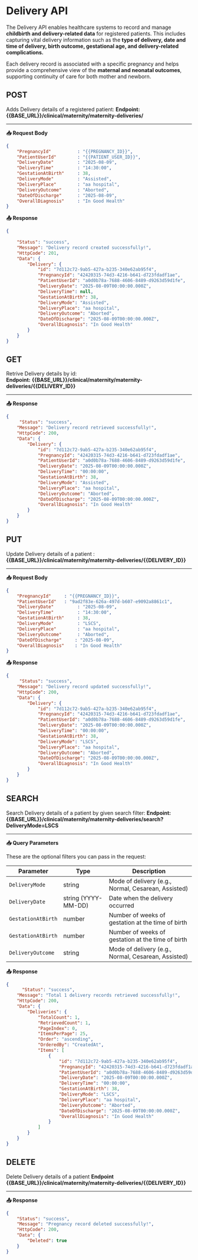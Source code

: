 # Delivery API

The Delivery API enables healthcare systems to record and manage **childbirth and delivery-related data** for registered patients.
This includes capturing vital delivery information such as the **type of delivery, date and time of delivery, birth outcome, gestational age, and delivery-related complications.**

Each delivery record is associated with a specific pregnancy and helps provide a comprehensive view of the **maternal and neonatal outcomes**, supporting continuity of care for both mother and newborn.

## POST

Adds Delivery details of a registered patient:
**Endpoint:** **{{BASE_URL}}/clinical/maternity/maternity-deliveries/**

---


**📥 Request Body**
```json
{
    "PregnancyId"          : "{{PREGNANCY_ID}}",
    "PatientUserId"        : "{{PATIENT_USER_ID}}",
    "DeliveryDate"         : "2025-08-09",
    "DeliveryTime"         : "14:30:00",
    "GestationAtBirth"     : 38,
    "DeliveryMode"         : "Assisted",
    "DeliveryPlace"        : "aa hospital",
    "DeliveryOutcome"      : "Aborted",
    "DateOfDischarge"      : "2025-08-09",
    "OverallDiagnosis"     : "In Good Health"
}
```

**📤 Response**
```json
{
    
    "Status": "success",
    "Message": "Delivery record created successfully!",
    "HttpCode": 201,
    "Data": {
        "Delivery": {
            "id": "7d112c72-9ab5-427a-b235-340e62ab95f4",
            "PregnancyId": "42420315-74d3-4216-b641-d723fdadf1ae",
            "PatientUserId": "a0d0b78a-7688-4606-8489-d9263d59d1fe",
            "DeliveryDate": "2025-08-09T00:00:00.000Z",
            "DeliveryTime": null,
            "GestationAtBirth": 38,
            "DeliveryMode": "Assisted",
            "DeliveryPlace": "aa hospital",
            "DeliveryOutcome": "Aborted",
            "DateOfDischarge": "2025-08-09T00:00:00.000Z",
            "OverallDiagnosis": "In Good Health"
        }
    }
}
```
## GET

Retrive Delivery details by id:  
**Endpoint:** **{{BASE_URL}}/clinical/maternity/maternity-deliveries/{{DELIVERY_ID}}**

---

**📤 Response**
```json
{
     "Status": "success",
    "Message": "Delivery record retrieved successfully!",
    "HttpCode": 200,
    "Data": {
        "Delivery": {
            "id": "7d112c72-9ab5-427a-b235-340e62ab95f4",
            "PregnancyId": "42420315-74d3-4216-b641-d723fdadf1ae",
            "PatientUserId": "a0d0b78a-7688-4606-8489-d9263d59d1fe",
            "DeliveryDate": "2025-08-09T00:00:00.000Z",
            "DeliveryTime": "00:00:00",
            "GestationAtBirth": 38,
            "DeliveryMode": "Assisted",
            "DeliveryPlace": "aa hospital",
            "DeliveryOutcome": "Aborted",
            "DateOfDischarge": "2025-08-09T00:00:00.000Z",
            "OverallDiagnosis": "In Good Health"
        }
    }
}
```

## PUT

Update Delivery details of a patient : 
**{{BASE_URL}}/clinical/maternity/maternity-deliveries/{{DELIVERY_ID}}**

---

**📥 Request Body**
```json
{
    "PregnancyId"     : "{{PREGNANCY_ID}}",
    "PatientUserId"   : "9ad2f83e-626a-497d-b607-e9092a8861c1",
    "DeliveryDate"         : "2025-08-09",
    "DeliveryTime"         : "14:30:00",
    "GestationAtBirth"     : 38,
    "DeliveryMode"         : "LSCS",
    "DeliveryPlace"        : "aa hospital",
    "DeliveryOutcome"      : "Aborted",
    "DateOfDischarge"     : "2025-08-09",
    "OverallDiagnosis"    : "In Good Health"
}
```

**📤 Response**
```json
{
     "Status": "success",
    "Message": "Delivery record updated successfully!",
    "HttpCode": 200,
    "Data": {
        "Delivery": {
            "id": "7d112c72-9ab5-427a-b235-340e62ab95f4",
            "PregnancyId": "42420315-74d3-4216-b641-d723fdadf1ae",
            "PatientUserId": "a0d0b78a-7688-4606-8489-d9263d59d1fe",
            "DeliveryDate": "2025-08-09T00:00:00.000Z",
            "DeliveryTime": "00:00:00",
            "GestationAtBirth": 38,
            "DeliveryMode": "LSCS",
            "DeliveryPlace": "aa hospital",
            "DeliveryOutcome": "Aborted",
            "DateOfDischarge": "2025-08-09T00:00:00.000Z",
            "OverallDiagnosis": "In Good Health"
        }
    }
}
```
## SEARCH

Search Delivery details of a patient by given search filter:
**Endpoint:** **{{BASE_URL}}/clinical/maternity/maternity-deliveries/search?DeliveryMode=LSCS**

---

**📥 Query Parameters**

These are the optional filters you can pass in the request:

| Parameter             | Type                  | Description                                              |
|----------------------|-----------------------|----------------------------------------------------------|
| `DeliveryMode`       | string                | Mode of delivery (e.g., Normal, Cesarean, Assisted)      |
| `DeliveryDate`       | string (YYYY-MM-DD)   | Date when the delivery occurred                          |
| `GestationAtBirth`   | number                | Number of weeks of gestation at the time of birth        |
| `GestationAtBirth`   | number                | Number of weeks of gestation at the time of birth        |
| `DeliveryOutcome`       | string                | Mode of delivery (e.g., Normal, Cesarean, Assisted)   |

**📤 Response**
```json
{
      "Status": "success",
    "Message": "Total 1 delivery records retrieved successfully!",
    "HttpCode": 200,
    "Data": {
        "Deliveries": {
            "TotalCount": 1,
            "RetrievedCount": 1,
            "PageIndex": 0,
            "ItemsPerPage": 25,
            "Order": "ascending",
            "OrderedBy": "CreatedAt",
            "Items": [
                {
                    "id": "7d112c72-9ab5-427a-b235-340e62ab95f4",
                    "PregnancyId": "42420315-74d3-4216-b641-d723fdadf1ae",
                    "PatientUserId": "a0d0b78a-7688-4606-8489-d9263d59d1fe",
                    "DeliveryDate": "2025-08-09T00:00:00.000Z",
                    "DeliveryTime": "00:00:00",
                    "GestationAtBirth": 38,
                    "DeliveryMode": "LSCS",
                    "DeliveryPlace": "aa hospital",
                    "DeliveryOutcome": "Aborted",
                    "DateOfDischarge": "2025-08-09T00:00:00.000Z",
                    "OverallDiagnosis": "In Good Health"
                }
            ]
        }
    }
}
```

## DELETE

Delete Delivery details of a patient
**Endpoint** **{{BASE_URL}}/clinical/maternity/maternity-deliveries/{{DELIVERY_ID}}**

---

**📤 Response**
```json
{
    "Status": "success",
    "Message": "Pregnancy record deleted successfully!",
    "HttpCode": 200,
    "Data": {
        "Deleted": true
    }
}
```